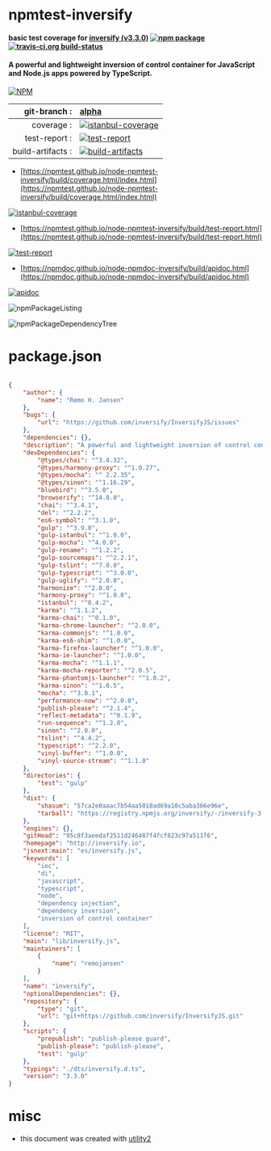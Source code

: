 # npmtest-inversify

#### basic test coverage for  [inversify (v3.3.0)](http://inversify.io)  [![npm package](https://img.shields.io/npm/v/npmtest-inversify.svg?style=flat-square)](https://www.npmjs.org/package/npmtest-inversify) [![travis-ci.org build-status](https://api.travis-ci.org/npmtest/node-npmtest-inversify.svg)](https://travis-ci.org/npmtest/node-npmtest-inversify)

#### A powerful and lightweight inversion of control container for JavaScript and Node.js apps powered by TypeScript.

[![NPM](https://nodei.co/npm/inversify.png?downloads=true&downloadRank=true&stars=true)](https://www.npmjs.com/package/inversify)

| git-branch : | [alpha](https://github.com/npmtest/node-npmtest-inversify/tree/alpha)|
|--:|:--|
| coverage : | [![istanbul-coverage](https://npmtest.github.io/node-npmtest-inversify/build/coverage.badge.svg)](https://npmtest.github.io/node-npmtest-inversify/build/coverage.html/index.html)|
| test-report : | [![test-report](https://npmtest.github.io/node-npmtest-inversify/build/test-report.badge.svg)](https://npmtest.github.io/node-npmtest-inversify/build/test-report.html)|
| build-artifacts : | [![build-artifacts](https://npmtest.github.io/node-npmtest-inversify/glyphicons_144_folder_open.png)](https://github.com/npmtest/node-npmtest-inversify/tree/gh-pages/build)|

- [https://npmtest.github.io/node-npmtest-inversify/build/coverage.html/index.html](https://npmtest.github.io/node-npmtest-inversify/build/coverage.html/index.html)

[![istanbul-coverage](https://npmtest.github.io/node-npmtest-inversify/build/screenCapture.buildCi.browser.%252Ftmp%252Fbuild%252Fcoverage.lib.html.png)](https://npmtest.github.io/node-npmtest-inversify/build/coverage.html/index.html)

- [https://npmtest.github.io/node-npmtest-inversify/build/test-report.html](https://npmtest.github.io/node-npmtest-inversify/build/test-report.html)

[![test-report](https://npmtest.github.io/node-npmtest-inversify/build/screenCapture.buildCi.browser.%252Ftmp%252Fbuild%252Ftest-report.html.png)](https://npmtest.github.io/node-npmtest-inversify/build/test-report.html)

- [https://npmdoc.github.io/node-npmdoc-inversify/build/apidoc.html](https://npmdoc.github.io/node-npmdoc-inversify/build/apidoc.html)

[![apidoc](https://npmdoc.github.io/node-npmdoc-inversify/build/screenCapture.buildCi.browser.%252Ftmp%252Fbuild%252Fapidoc.html.png)](https://npmdoc.github.io/node-npmdoc-inversify/build/apidoc.html)

![npmPackageListing](https://npmtest.github.io/node-npmtest-inversify/build/screenCapture.npmPackageListing.svg)

![npmPackageDependencyTree](https://npmtest.github.io/node-npmtest-inversify/build/screenCapture.npmPackageDependencyTree.svg)



# package.json

```json

{
    "author": {
        "name": "Remo H. Jansen"
    },
    "bugs": {
        "url": "https://github.com/inversify/InversifyJS/issues"
    },
    "dependencies": {},
    "description": "A powerful and lightweight inversion of control container for JavaScript and Node.js apps powered by TypeScript.",
    "devDependencies": {
        "@types/chai": "^3.4.32",
        "@types/harmony-proxy": "^1.0.27",
        "@types/mocha": "^ 2.2.35",
        "@types/sinon": "^1.16.29",
        "bluebird": "^3.5.0",
        "browserify": "^14.0.0",
        "chai": "^3.4.1",
        "del": "^2.2.2",
        "es6-symbol": "^3.1.0",
        "gulp": "^3.9.0",
        "gulp-istanbul": "^1.0.0",
        "gulp-mocha": "^4.0.0",
        "gulp-rename": "^1.2.2",
        "gulp-sourcemaps": "^2.2.1",
        "gulp-tslint": "^7.0.0",
        "gulp-typescript": "^3.0.0",
        "gulp-uglify": "^2.0.0",
        "harmonize": "^2.0.0",
        "harmony-proxy": "^1.0.0",
        "istanbul": "^0.4.2",
        "karma": "^1.1.2",
        "karma-chai": "^0.1.0",
        "karma-chrome-launcher": "^2.0.0",
        "karma-commonjs": "^1.0.0",
        "karma-es6-shim": "^1.0.0",
        "karma-firefox-launcher": "^1.0.0",
        "karma-ie-launcher": "^1.0.0",
        "karma-mocha": "^1.1.1",
        "karma-mocha-reporter": "^2.0.5",
        "karma-phantomjs-launcher": "^1.0.2",
        "karma-sinon": "^1.0.5",
        "mocha": "^3.0.1",
        "performance-now": "^2.0.0",
        "publish-please": "^2.1.4",
        "reflect-metadata": "^0.1.9",
        "run-sequence": "^1.2.0",
        "sinon": "^2.0.0",
        "tslint": "^4.4.2",
        "typescript": "^2.2.0",
        "vinyl-buffer": "^1.0.0",
        "vinyl-source-stream": "^1.1.0"
    },
    "directories": {
        "test": "gulp"
    },
    "dist": {
        "shasum": "57ca2e0aaac7b54aa5018ad69a10c5aba366e96e",
        "tarball": "https://registry.npmjs.org/inversify/-/inversify-3.3.0.tgz"
    },
    "engines": {},
    "gitHead": "95c8f3aeedaf2511d246487f4fcf823c97a511f6",
    "homepage": "http://inversify.io",
    "jsnext:main": "es/inversify.js",
    "keywords": [
        "ioc",
        "di",
        "javascript",
        "typescript",
        "node",
        "dependency injection",
        "dependency inversion",
        "inversion of control container"
    ],
    "license": "MIT",
    "main": "lib/inversify.js",
    "maintainers": [
        {
            "name": "remojansen"
        }
    ],
    "name": "inversify",
    "optionalDependencies": {},
    "repository": {
        "type": "git",
        "url": "git+https://github.com/inversify/InversifyJS.git"
    },
    "scripts": {
        "prepublish": "publish-please guard",
        "publish-please": "publish-please",
        "test": "gulp"
    },
    "typings": "./dts/inversify.d.ts",
    "version": "3.3.0"
}
```



# misc
- this document was created with [utility2](https://github.com/kaizhu256/node-utility2)

